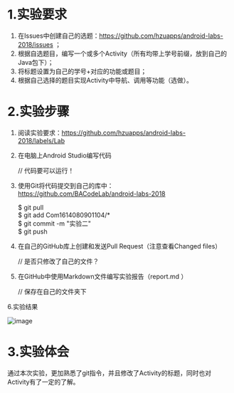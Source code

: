 # 1.实验要求

 1. 在Issues中创建自己的选题：https://github.com/hzuapps/android-labs-2018/issues ；
 2. 根据自选题目，编写一个或多个Activity（所有均带上学号前缀，放到自己的Java包下）；
 3. 将标题设置为自己的学号+对应的功能或题目；
 4. 根据自己选择的题目实现Activity中导航、调用等功能（选做）。
 
 # 2.实验步骤
 
1. 阅读实验要求：https://github.com/hzuapps/android-labs-2018/labels/Lab 
 
  
2. 在电脑上Android Studio编写代码  

   // 代码要可以运行！

3. 使用Git将代码提交到自己的库中：https://github.com/BACodeLab/android-labs-2018 


   $ git pull  
   $ git add Com1614080901104/*  
   $ git commit -m "实验二"  
   $ git push

4. 在自己的GitHub库上创建和发送Pull Request（注意查看Changed files）  
 
     // 是否只修改了自己的文件？
 
 5. 在GitHub中使用Markdown文件编写实验报告（report.md ）  
 
     // 保存在自己的文件夹下
     
 6.实验结果 
 
![image](https://github.com/bright-or-dark/android-labs-2018/blob/master/com1614080901104/%E7%AC%AC%E4%BA%8C%E6%AC%A1%E5%AE%9E%E9%AA%8C%E6%88%AA%E5%9B%BE.png)  

 
 # 3.实验体会
  通过本次实验，更加熟悉了git指令，并且修改了Activity的标题，同时也对Activity有了一定的了解。

